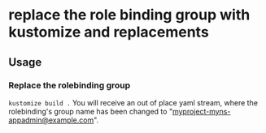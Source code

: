 # replace the role binding group with kustomize and replacements

## Usage

### Replace the rolebinding group
`kustomize build .`
You will receive an out of place yaml stream, where the rolebinding's group name
has been changed to "myproject-myns-appadmin@example.com".
